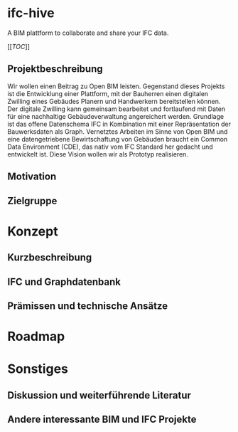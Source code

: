 # ifc-hive

A BIM plattform to collaborate and share your IFC data.

[[_TOC_]]

## Projektbeschreibung

Wir wollen einen Beitrag zu Open BIM leisten. Gegenstand dieses Projekts ist die Entwicklung einer Plattform, mit der Bauherren einen digitalen Zwilling eines Gebäudes Planern und Handwerkern bereitstellen können. Der digitale Zwilling kann gemeinsam bearbeitet und fortlaufend mit Daten für eine nachhaltige Gebäudeverwaltung angereichert werden. Grundlage ist das offene Datenschema IFC in Kombination mit einer Repräsentation der Bauwerksdaten als Graph. Vernetztes Arbeiten im Sinne von Open BIM und eine datengetriebene Bewirtschaftung von Gebäuden braucht ein Common Data Environment (CDE), das nativ vom IFC Standard her gedacht und entwickelt ist. Diese Vision wollen wir als Prototyp realisieren.

## Motivation

## Zielgruppe

# Konzept

## Kurzbeschreibung

## IFC und Graphdatenbank

## Prämissen und technische Ansätze

# Roadmap

# Sonstiges

## Diskussion und weiterführende Literatur

## Andere interessante BIM und IFC Projekte
